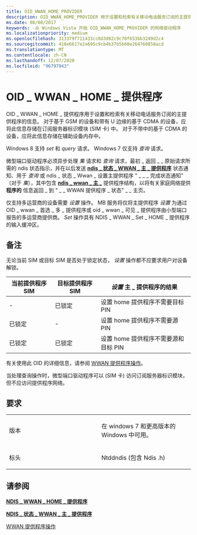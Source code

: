 ```yaml
---
title: OID_WWAN_HOME_PROVIDER
description: OID_WWAN_HOME_PROVIDER 用于设置和检索有关移动电话服务订阅的主提供程序的信息。
ms.date: 08/08/2017
keywords: -从 Windows Vista 开始 OID_WWAN_HOME_PROVIDER 的网络驱动程序
ms.localizationpriority: medium
ms.openlocfilehash: 313379f711433cc8d3d02c9c70f653bb3249d2c4
ms.sourcegitcommit: 418e6617e2a695c9cb4b37b5b60e264760858acd
ms.translationtype: MT
ms.contentlocale: zh-CN
ms.lasthandoff: 12/07/2020
ms.locfileid: "96797943"
---
```

# <a name="oid_wwan_home_provider"></a>OID \_ WWAN \_ HOME \_ 提供程序


OID \_ WWAN \_ HOME \_ 提供程序用于设置和检索有关移动电话服务订阅的主提供程序的信息。 对于基于 GSM 的设备和带有 U 边缘的基于 CDMA 的设备，应将此信息存储在订阅服务器标识模块 (SIM 卡) 中。 对于不带中的基于 CDMA 的设备，应将此信息存储在辅助设备内存中。

Windows 8 支持 *set* 和 *query* 请求。 Windows 7 仅支持 *查询* 请求。

微型端口驱动程序必须异步处理 *集* 请求和 *查询* 请求，最初 \_ 返回 \_ \_ 原始请求所需的 ndis 状态指示，并在以后发送 [**ndis \_ 状态 \_ WWAN \_ 主 \_ 提供程序**](ndis-status-wwan-home-provider.md) 状态通知、用于 *查询* 或 ndis \_ 状态 \_ Wwan \_ 设置主提供程序 " \_ \_ \_ 完成状态通知" （对于 *集*），其中包含 [**ndis \_ wwan \_ 主 \_**](/windows-hardware/drivers/ddi/ndiswwan/ns-ndiswwan-_ndis_wwan_home_provider) 提供程序结构，以将有关家庭网络提供 **程序的** 信息返回 \_ 到 " \_ \_ WWAN 提供程序 \_ 状态" \_ \_ 主页。

仅支持多运营商的设备需要 *设置* 操作。 MB 服务将仅将主提供程序 *设置* 为通过 OID \_ wwan \_ 首选 \_ 多 \_ 提供程序或 oid \_ wwan \_ 可见 \_ 提供程序由小型端口报告的多运营商提供商。 *Set* 操作具有 NDIS \_ WWAN \_ Set \_ HOME \_ 提供程序的输入缓冲区。

<a name="remarks"></a>备注
-------

无论当前 SIM 或目标 SIM 是否处于锁定状态， *设置* 操作都不应要求用户对设备解锁。

| 当前提供程序 SIM | 目标提供程序 SIM | *设置* 主 \_ 提供程序的结果                               |
|----------------------|---------------------|--------------------------------------------------------------|
| -                    | 已锁定              | 设置 home 提供程序不需要目标 PIN            |
| 已锁定               | -                   | 设置 home 提供程序不需要源 PIN            |
| 已锁定               | 已锁定              | 设置 home 提供程序不需要源和目标 PIN |

 

有关使用此 OID 的详细信息，请参阅 [WWAN 提供程序操作](./mb-provider-operations.md)。

当处理查询操作时，微型端口驱动程序可以 (SIM 卡) 访问订阅服务器标识模块，但不应访问提供程序网络。

<a name="requirements"></a>要求
------------

<table>
<colgroup>
<col width="50%" />
<col width="50%" />
</colgroup>
<tbody>
<tr class="odd">
<td><p>版本</p></td>
<td><p>在 windows 7 和更高版本的 Windows 中可用。</p></td>
</tr>
<tr class="even">
<td><p>标头</p></td>
<td>Ntddndis (包含 Ndis .h) </td>
</tr>
</tbody>
</table>

## <a name="see-also"></a>请参阅


[**NDIS \_ WWAN \_ HOME \_ 提供程序**](/windows-hardware/drivers/ddi/ndiswwan/ns-ndiswwan-_ndis_wwan_home_provider)

[**NDIS \_ 状态 \_ WWAN \_ 主 \_ 提供程序**](ndis-status-wwan-home-provider.md)

[WWAN 提供程序操作](./mb-provider-operations.md)

 

